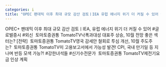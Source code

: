 ```yaml
---
categories: i
title: "OPEC 팬데믹 이후 최대 규모 감산 검토ㅣIEA 유럽 에너지 위기 더 커질 수 있어 글로벌증시 외신  토마토증권통 TomatoTV"
---
```

OPEC+ 팬데믹 이후 최대 규모 감산 검토ㅣIEA, 유럽 에너지 위기 더 커질 수 있어 #글로벌증시 #외신&nbsp;&nbsp;토마토증권통 TomatoTV낙폭과대성 대표주 상승, 10월 전망 좋은 섹터는? [전략]&nbsp;&nbsp;토마토증권통 TomatoTV영국 감세안 철회로 투심 개선, 10월 주도주는?&nbsp;&nbsp;토마토증권통 TomatoTV미 고용보고서에서 가능성 발견! CPI, 국내 만기일 등 지나며 반등 모색 가능?! #강한녀석들 #신기수전문가&nbsp;&nbsp;토마토증권통 TomatoTV제전기요금 인상 계획